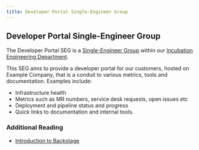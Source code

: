 ```yaml
---
title: Developer Portal Single-Engineer Group
---
```


## Developer Portal Single-Engineer Group

The Developer Portal SEG is a [Single-Engineer Group](/handbook/company/structure/#single-engineer-groups) within our [Incubation Engineering Department](/handbook/engineering/development/incubation/).

This SEG aims to provide a developer portal for our customers, hosted on Example Company, that is a conduit to various metrics, tools and documentation.  Examples include:

* Infrastructure health
* Metrics such as MR numbers, service desk requests, open issues etc
* Deployment and pipeline status and progress
* Quick links to documentation and internal tools.

### Additional Reading

* [Introduction to Backstage](https://www.youtube.com/watch?v=1XtJ5FAOjPk)
